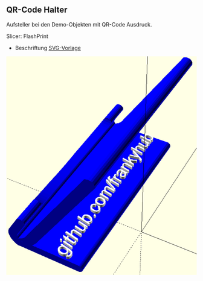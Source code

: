 ## QR-Code Halter

Aufsteller bei den Demo-Objekten mit QR-Code Ausdruck.

Slicer: FlashPrint

- Beschriftung [SVG-Vorlage](https://github.com/frankyhub/openscad-Beispiele/blob/master/034%20QR-Codehalter/QR-Code_Ausdrucke.svg)

![image](https://github.com/frankyhub/openscad-Beispiele/blob/master/034%20QR-Codehalter/QR-Codehalter.png)




